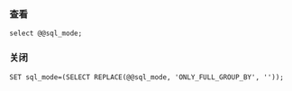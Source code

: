 ### 查看

`select @@sql_mode;`

### 关闭

```
SET sql_mode=(SELECT REPLACE(@@sql_mode, 'ONLY_FULL_GROUP_BY', ''));
```

